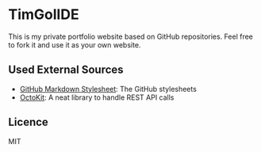 # TimGollDE

This is my private portfolio website based on GitHub repositories. Feel free to fork it and use it as your own website.

## Used External Sources

- [GitHub Markdown Stylesheet](https://github.com/sindresorhus/github-markdown-css): The GitHub stylesheets
- [OctoKit](https://github.com/octokit/core.js): A neat library to handle REST API calls

## Licence

MIT
